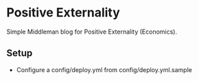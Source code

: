 Positive Externality
====================

Simple Middleman blog for Positive Externality (Economics).

## Setup

* Configure a config/deploy.yml from config/deploy.yml.sample
